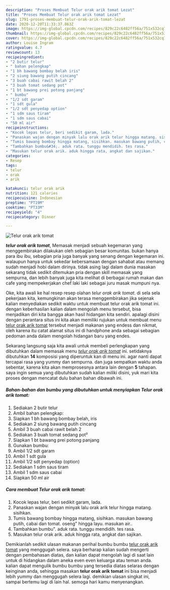 ```yaml
---
description: "Proses Membuat Telur orak arik tomat Lezat"
title: "Proses Membuat Telur orak arik tomat Lezat"
slug: 1791-proses-membuat-telur-orak-arik-tomat-lezat
date: 2020-12-20T11:33:37.863Z
image: https://img-global.cpcdn.com/recipes/829c22c6482ff56a/751x532cq70/telur-orak-arik-tomat-foto-resep-utama.jpg
thumbnail: https://img-global.cpcdn.com/recipes/829c22c6482ff56a/751x532cq70/telur-orak-arik-tomat-foto-resep-utama.jpg
cover: https://img-global.cpcdn.com/recipes/829c22c6482ff56a/751x532cq70/telur-orak-arik-tomat-foto-resep-utama.jpg
author: Louise Ingram
ratingvalue: 4.7
reviewcount: 13
recipeingredient:
- "2 butir telur"
- " bahan pelengkap"
- "1 bh bawang bombay belah iris"
- "2 siung bawang putih cincang"
- "3 buah cabai rawit belah 2"
- "3 buah tomat sedang pot"
- "1 bt bawang prei potong panjang"
- " bumbu"
- "1/2 sdt garam"
- "1 sdt gula"
- "1/2 sdt penyedap option"
- "1 sdm saus tiram"
- "1 sdm saus cabai"
- "50 ml air"
recipeinstructions:
- "Kocok lepas telur, beri sedikit garam, lada."
- "Panaskan wajan dengan minyak lalu orak arik telur hingga matang. sisihkan."
- "Tumis bawang bombay hingga matang, sisihkan. masukan bawang putih, cabai dan tomat. oseng&#34; hingga layu. masukan air.."
- "Tambahkan bumbu&#34;. aduk rata. tunggu mendidih. tes rasa."
- "Masukan telur orak arik. aduk hingga rata, angkat dan sajikan."
categories:
- Resep
tags:
- telur
- orak
- arik

katakunci: telur orak arik 
nutrition: 121 calories
recipecuisine: Indonesian
preptime: "PT19M"
cooktime: "PT33M"
recipeyield: "4"
recipecategory: Dinner

---
```



![Telur orak arik tomat](https://img-global.cpcdn.com/recipes/829c22c6482ff56a/751x532cq70/telur-orak-arik-tomat-foto-resep-utama.jpg)

<b><i>telur orak arik tomat</i></b>, Memasak menjadi sebuah kegemaran yang menggembirakan dilakukan oleh sebagian besar komunitas. bukan hanya para ibu ibu, sebagian pria juga banyak yang senang dengan kegemaran ini. walaupun hanya untuk sekedar kebersamaan dengan sahabat atau memang sudah menjadi hobi dalam dirinya. tidak asing lagi dalam dunia masakan sekarang tidak sedikit ditemukan pria dengan skill memasak yang sempurna, dan lebih banyak juga kita melihat di berbagai rumah makan dan cafe yang mempekerjakan chef laki laki sebagai juru masak mumpuni nya.

Oke, kita awali ke hal resep resep olahan <i>telur orak arik tomat</i>. di sela sela pekerjaan kita, kemungkinan akan terasa menggembirakan jika sejenak kalian menyediakan sedikit waktu untuk membuat telur orak arik tomat ini. dengan keberhasilan kalian dalam mengolah menu tersebut, bisa menjadikan diri kita bangga akan hasil hidangan kita sendiri. apalagi disini dengan perantara situs ini kita akan memiliki rujukan untuk membuat menu <u>telur orak arik tomat</u> tersebut menjadi makanan yang endess dan nikmat, oleh karena itu catat alamat situs ini di handphone anda sebagai sebagian pedoman anda dalam mengolah hidangan baru yang endes.




Sekarang langsung saja kita awali untuk membeli perlengkapan yang dibutuhkan dalam memasak menu <u><i>telur orak arik tomat</i></u> ini. setidaknya dibutuhkan <b>14</b> komposisi yang diperuntuk kan di menu ini. agar nanti dapat tercapai rasa yang yummy dan sempurna. dan juga sempatkan waktu anda sebentar, karena kita akan memprosesnya antara lain dengan <b>5</b> tahapan. saya ingin semua yang dibutuhkan sudah kalian miliki disini, yuk mari kita proses dengan mencatat dulu bahan bahan dibawah ini.

<!--inarticleads1-->

##### Bahan-bahan dan bumbu yang dibutuhkan untuk menyiapkan Telur orak arik tomat:

1. Sediakan 2 butir telur
1. Ambil  bahan pelengkap:
1. Siapkan 1 bh bawang bombay belah, iris
1. Sediakan 2 siung bawang putih cincang
1. Ambil 3 buah cabai rawit belah 2
1. Sediakan 3 buah tomat sedang pot²
1. Siapkan 1 bt bawang prei potong panjang
1. Gunakan  bumbu:
1. Ambil 1/2 sdt garam
1. Ambil 1 sdt gula
1. Ambil 1/2 sdt penyedap (option)
1. Sediakan 1 sdm saus tiram
1. Ambil 1 sdm saus cabai
1. Siapkan 50 ml air




<!--inarticleads2-->

##### Cara membuat Telur orak arik tomat:

1. Kocok lepas telur, beri sedikit garam, lada.
1. Panaskan wajan dengan minyak lalu orak arik telur hingga matang. sisihkan.
1. Tumis bawang bombay hingga matang, sisihkan. masukan bawang putih, cabai dan tomat. oseng&#34; hingga layu. masukan air..
1. Tambahkan bumbu&#34;. aduk rata. tunggu mendidih. tes rasa.
1. Masukan telur orak arik. aduk hingga rata, angkat dan sajikan.




Demikianlah sedikit ulasan makanan perihal bumbu bumbu <u>telur orak arik tomat</u> yang menggugah selera. saya berharap kalian sudah mengerti dengan pembahasan diatas, dan kalian dapat mengolah lagi di saat lain untuk di hidangkan dalam aneka even even keluarga atau teman anda. kalian dapat mengulik bumbu bumbu yang tersedia diatas selaras dengan keinginan anda, sehingga masakan <b>telur orak arik tomat</b> ini bisa menjadi lebih yummy dan menggugah selera lagi. demikian ulasan singkat ini, sampai bertemu lagi di lain hal. semoga hari kamu menyenangkan.
